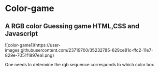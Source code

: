 <h1>Color-game</h1>
<h2>A RGB color Guessing game HTML,CSS and Javascript</h2>
![color-game1](https://user-images.githubusercontent.com/23719700/35232785-629ce81c-ffc2-11e7-829e-7051f1897ea1.png)

One needs to determine the rgb sequence corresponds to which color box
